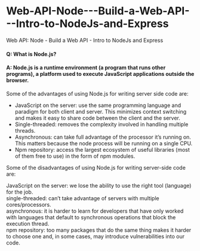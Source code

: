# Web-API-Node---Build-a-Web-API---Intro-to-NodeJs-and-Express
Web API: Node - Build a Web API - Intro to NodeJs and Express

#### Q: What is Node.js?  
#### A: Node.js is a runtime environment (a program that runs other programs), a platform used to execute JavaScript applications outside the browser.

Some of the advantages of using Node.js for writing server side code are:    

- JavaScript on the server: use the same programming language and paradigm for both client and server. This minimizes context switching and makes it easy to share code between the client and the server.    
- Single-threaded: removes the complexity involved in handling multiple threads.    
- Asynchronous: can take full advantage of the processor it’s running on. This matters because the node process will be running on a single CPU.    
- Npm repository: access the largest ecosystem of useful libraries (most of them free to use) in the form of npm modules.    

Some of the disadvantages of using Node.js for writing server-side code are:    

JavaScript on the server: we lose the ability to use the right tool (language) for the job.    
single-threaded: can’t take advantage of servers with multiple cores/processors.    
asynchronous: it is harder to learn for developers that have only worked with languages that default to synchronous operations that block the execution thread.    
npm repository: too many packages that do the same thing makes it harder to choose one and, in some cases, may introduce vulnerabilities into our code.    

